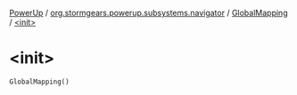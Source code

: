 [PowerUp](../../index.md) / [org.stormgears.powerup.subsystems.navigator](../index.md) / [GlobalMapping](index.md) / [&lt;init&gt;](./-init-.md)

# &lt;init&gt;

`GlobalMapping()`